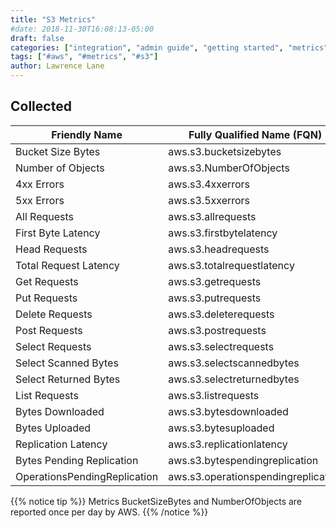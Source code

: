 ```yaml
---
title: "S3 Metrics"
#date: 2018-11-30T16:08:13-05:00
draft: false
categories: ["integration", "admin guide", "getting started", "metrics"]
tags: ["#aws", "#metrics", "#s3"]
author: Lawrence Lane
---
```


## Collected

| Friendly Name                | Fully Qualified Name (FQN)                | AWS Metric                   | Statistic | Units       | BASE |
|------------------------------|-------------------------------------------|------------------------------|-----------|-------------|------|
| Bucket Size Bytes            | aws.s3.bucketsizebytes                    | BucketSizeBytes              | average   | GiB/KiB     | yes  |
| Number of Objects            | aws.s3.NumberOfObjects                    | NumberOfObjects              | average   | K           | yes  |
| 4xx Errors                   | aws.s3.4xxerrors                          | 4xxErrors                    | average   | count       | yes  |
| 5xx Errors                   | aws.s3.5xxerrors                          | 5xxErrors                    | average   | count       | yes  |
| All Requests                 | aws.s3.allrequests                        | AllRequests                  | average   | count       | yes  |
| First Byte Latency           | aws.s3.firstbytelatency                   | FirstByteLatency             | average   | milliseconds| yes  |
| Head Requests                | aws.s3.headrequests                       | HeadRequests                 | average   | count       | yes  |
| Total Request Latency        | aws.s3.totalrequestlatency                | TotalRequestLatency          | average   | milliseconds| yes  |
| Get Requests                 | aws.s3.getrequests                        | GetRequests                  | average   | count       | yes  |
| Put Requests                 | aws.s3.putrequests                        | PutRequests                  | average   | count       | yes  |
| Delete Requests              | aws.s3.deleterequests                     | DeleteRequests               | average   | count       | yes  |
| Post Requests                | aws.s3.postrequests                       | PostRequests                 | average   | count       | yes  |
| Select Requests              | aws.s3.selectrequests                     | SelectRequests               | average   | count       | yes  |
| Select Scanned Bytes         | aws.s3.selectscannedbytes                 | SelectScannedBytes           | average   | count       | yes  |
| Select Returned Bytes        | aws.s3.selectreturnedbytes                | SelectReturnedBytes          | average   | count       | yes  |
| List Requests                | aws.s3.listrequests                       | ListRequests                 | average   | count       | yes  |
| Bytes Downloaded             | aws.s3.bytesdownloaded                    | BytesDownloaded              | average   | count       | yes  |
| Bytes Uploaded               | aws.s3.bytesuploaded                      | BytesUploaded                | average   | count       | yes  |
| Replication Latency          | aws.s3.replicationlatency                 | ReplicationLatency           | average   | seconds     | yes  |
| Bytes Pending Replication    | aws.s3.bytespendingreplication            | BytesPendingReplication      | average   | GiB/KiB     | yes  |
| OperationsPendingReplication | aws.s3.operationspendingreplication       | OperationsPendingReplication | average   | count       | yes  |

{{% notice tip %}}
Metrics BucketSizeBytes and NumberOfObjects are reported once per day by AWS.
{{% /notice %}}
